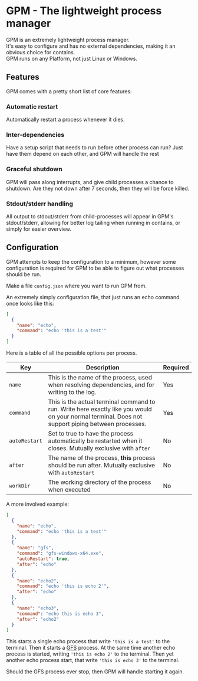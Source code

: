# GPM - The lightweight process manager
GPM is an extremely lightweight process manager.  
It's easy to configure and has no external dependencies, making it an obvious choice for contains.  
GPM runs on any Platform, not just Linux or Windows. 

## Features
GPM comes with a pretty short list of core features:

### Automatic restart
Automatically restart a process whenever it dies.

### Inter-dependencies
Have a setup script that needs to run before other process can run? 
Just have them depend on each other, and GPM will handle the rest


### Graceful shutdown
GPM will pass along interrupts, and give child processes a chance to shutdown. Are they not down 
after 7 seconds, then they will be force killed. 

### Stdout/stderr handling
All output to stdout/stderr from child-processes will appear in GPM's stdout/stderr, allowing 
for better log tailing when running in contains, or simply for easier overview.

## Configuration
GPM attempts to keep the configuration to a minimum, however some configuration is required for 
GPM to be able to figure out what processes should be run. 

Make a file `config.json` where you want to run GPM from.

An extremely simply configuration file, that just runs an echo command once looks like this:
```json
[
  {
    "name": "echo",
    "command": "echo 'this is a test'"
  }
]
```

Here is a table of all the possible options per process.

|Key|Description|Required|
|------|-----|------|
|`name`|This is the name of the process, used when resolving dependencies, and for writing to the log.|Yes|
|`command`|This is the actual terminal command to run. Write here exactly like you would on your normal terminal. Does not support piping between processes.|Yes|
|`autoRestart`|Set to true to have the process automatically be restarted when it closes. Mutually exclusive with `after`|No|
|`after`|The name of the process, **this** process should be run after. Mutually exclusive with `autoRestart`|No|
|`workDir`|The working directory of the process when executed|No|

A more involved example:
```json
[
  {
    "name": "echo",
    "command": "echo 'this is a test'"
  },
  {
    "name": "gfs",
    "command": "gfs-windows-x64.exe",
    "autoRestart": true,
    "after": "echo"
  },
  {
    "name": "echo2",
    "command": "echo 'this is echo 2'",
    "after": "echo"
  },
  {
    "name": "echo3",
    "command": "echo this is echo 3",
    "after": "echo2"
  }
]
```

This starts a single echo process that write `'this is a test'` to the terminal. 
Then it starts a [GFS](https://github.com/machinemetrics/gfs) process. 
At the same time another echo process is started, writing `'this is echo 2'` to the terminal.
Then yet another echo process start, that write `'this is echo 3'` to the terminal.

Should the GFS process ever stop, then GPM will handle starting it again. 

